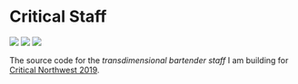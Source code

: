 # Critical Staff

[![](https://img.shields.io/travis/com/matthewtole/critical-staff.svg?style=for-the-badge)](https://travis-ci.com//matthewtole/critical-staff) [![](https://img.shields.io/github/last-commit/matthewtole/critical-staff.svg?style=for-the-badge)](https://github.com/matthewtole/critical-staff/commits/master) [![](https://img.shields.io/github/license/matthewtole/critical-staff.svg?style=for-the-badge)](https://github.com/matthewtole/critical-staff/blob/master/LICENSE)

The source code for the *transdimensional bartender staff* I am building for [Critical Northwest 2019](https://www.criticalnw.org/).
